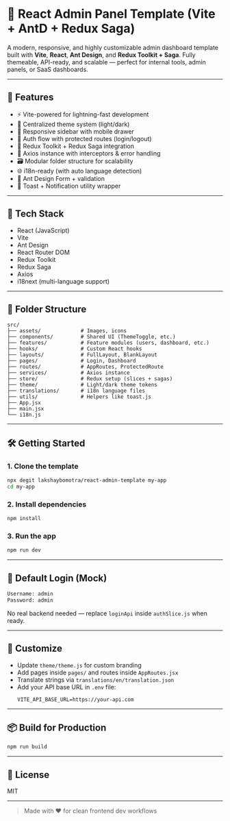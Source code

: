# 🧠 React Admin Panel Template (Vite + AntD + Redux Saga)

A modern, responsive, and highly customizable admin dashboard template built with **Vite**, **React**, **Ant Design**, and **Redux Toolkit + Saga**. Fully themeable, API-ready, and scalable — perfect for internal tools, admin panels, or SaaS dashboards.

---

## 🚀 Features

- ⚡ Vite-powered for lightning-fast development
- 🎨 Centralized theme system (light/dark)
- 📱 Responsive sidebar with mobile drawer
- 🔐 Auth flow with protected routes (login/logout)
- 🧠 Redux Toolkit + Redux Saga integration
- 🔌 Axios instance with interceptors & error handling
- 🗃️ Modular folder structure for scalability
- 🌐 i18n-ready (with auto language detection)
- 🧼 Ant Design Form + validation
- 💬 Toast + Notification utility wrapper

---

## 🧱 Tech Stack

- React (JavaScript)
- Vite
- Ant Design
- React Router DOM
- Redux Toolkit
- Redux Saga
- Axios
- i18next (multi-language support)

---

## 📁 Folder Structure

```
src/
├── assets/             # Images, icons
├── components/         # Shared UI (ThemeToggle, etc.)
├── features/           # Feature modules (users, dashboard, etc.)
├── hooks/              # Custom React hooks
├── layouts/            # FullLayout, BlankLayout
├── pages/              # Login, Dashboard
├── routes/             # AppRoutes, ProtectedRoute
├── services/           # Axios instance
├── store/              # Redux setup (slices + sagas)
├── theme/              # Light/dark theme tokens
├── translations/       # i18n language files
├── utils/              # Helpers like toast.js
├── App.jsx
├── main.jsx
└── i18n.js
```

---

## 🛠️ Getting Started

### 1. Clone the template

```bash
npx degit lakshaybomotra/react-admin-template my-app
cd my-app
```

### 2. Install dependencies

```bash
npm install
```

### 3. Run the app

```bash
npm run dev
```

---

## 🧪 Default Login (Mock)

```txt
Username: admin
Password: admin
```

No real backend needed — replace `loginApi` inside `authSlice.js` when ready.

---

## 🔄 Customize

- Update `theme/theme.js` for custom branding
- Add pages inside `pages/` and routes inside `AppRoutes.jsx`
- Translate strings via `translations/en/translation.json`
- Add your API base URL in `.env` file:
  ```env
  VITE_API_BASE_URL=https://your-api.com
  ```

---

## 📦 Build for Production

```bash
npm run build
```

---

## 📘 License

MIT

---

> Made with ❤️ for clean frontend dev workflows
